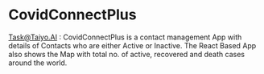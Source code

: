# CovidConnectPlus
Task@Taiyo.AI : CovidConnectPlus is a contact management App with details of Contacts who are either Active or Inactive. The React Based App also shows the Map with total no. of active, recovered and death cases around the world.
